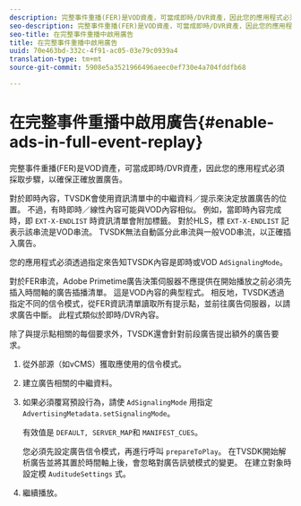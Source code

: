 ```yaml
---
description: 完整事件重播(FER)是VOD資產，可當成即時/DVR資產，因此您的應用程式必須採取步驟，以確保正確放置廣告。
seo-description: 完整事件重播(FER)是VOD資產，可當成即時/DVR資產，因此您的應用程式必須採取步驟，以確保正確放置廣告。
seo-title: 在完整事件重播中啟用廣告
title: 在完整事件重播中啟用廣告
uuid: 70e463bd-332c-4f91-ac05-03e79c0939a4
translation-type: tm+mt
source-git-commit: 5908e5a3521966496aeec0ef730e4a704fddfb68

---
```



# 在完整事件重播中啟用廣告{#enable-ads-in-full-event-replay}

完整事件重播(FER)是VOD資產，可當成即時/DVR資產，因此您的應用程式必須採取步驟，以確保正確放置廣告。

對於即時內容，TVSDK會使用資訊清單中的中繼資料／提示來決定放置廣告的位置。 不過，有時即時／線性內容可能與VOD內容相似。 例如，當即時內容完成時，即 `EXT-X-ENDLIST` 時資訊清單會附加標籤。 對於HLS，標 `EXT-X-ENDLIST` 記表示該串流是VOD串流。 TVSDK無法自動區分此串流與一般VOD串流，以正確插入廣告。

您的應用程式必須透過指定來告知TVSDK內容是即時或VOD `AdSignalingMode`。

對於FER串流，Adobe Primetime廣告決策伺服器不應提供在開始播放之前必須先插入時間軸的廣告插播清單。 這是VOD內容的典型程式。 相反地，TVSDK透過指定不同的信令模式，從FER資訊清單讀取所有提示點，並前往廣告伺服器，以請求廣告中斷。 此程式類似於即時/DVR內容。

除了與提示點相關的每個要求外，TVSDK還會針對前段廣告提出額外的廣告要求。

1. 從外部源（如vCMS）獲取應使用的信令模式。
1. 建立廣告相關的中繼資料。
1. 如果必須覆寫預設行為，請使 `AdSignalingMode` 用指定 `AdvertisingMetadata.setSignalingMode`。

   有效值是 `DEFAULT, SERVER_MAP`和 `MANIFEST_CUES`。

   您必須先設定廣告信令模式，再進行呼叫 `prepareToPlay`。 在TVSDK開始解析廣告並將其置於時間軸上後，會忽略對廣告訊號模式的變更。 在建立對象時設定模 `AuditudeSettings` 式。

1. 繼續播放。

<!--<a id="example_3567B4A0D53E4DA99C10C13244454026"></a>-->


